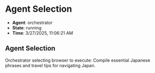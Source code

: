 # Agent Selection

- **Agent**: orchestrator
- **State**: running
- **Time**: 3/27/2025, 11:06:21 AM

## Agent Selection

Orchestrator selecting browser to execute: Compile essential Japanese phrases and travel tips for navigating Japan.

